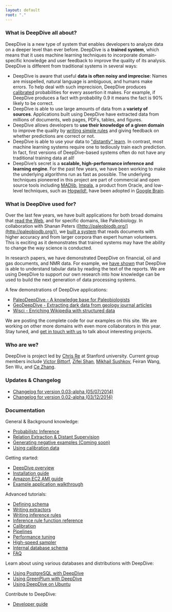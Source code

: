 ```yaml
---
layout: default
root: "."
---
```


### What is DeepDive all about?

DeepDive is a new type of system that enables developers to analyze data on a deeper level than ever before. DeepDive is a **trained system**, which means that it uses machine learning techniques to incorporate domain-specific knowledge and user feedback to improve the quality of its analysis. DeepDive is different from traditional systems in several ways:

- DeepDive is aware that useful **data is often noisy and imprecise**: Names are misspelled, natural language is ambiguous, and humans make errors. To help deal with such imprecision, DeepDive produces [calibrated](doc/general/calibration.html) probabilities for every assertion it makes. For example, if DeepDive produces a fact with probability 0.9 it means the fact is 90% likely to be correct. 
- DeepDive is able to use large amounts of data from a **variety of sources**. Applications built using DeepDive have extracted data from millions of documents, web pages, PDFs, tables, and figures.
- DeepDive allows developers to **use their knowledge of a given domain** to improve the quality by [writing simple rules](doc/inference_rules.html) and giving feedback on whether predictions are correct or not.
- DeepDive is able to use your data to ["distantly" learn](doc/general/relation_extraction.html). In contrast, most machine learning systems require one to tediously train each prediction. In fact, first versions of DeepDive-based systems often do not have any traditional training data at all!
- DeepDive’s secret is a **scalable, high-performance inference and learning engine**. For the past few years, we have been working to make the underlying algorithms run as fast as possible. The underlying techniques pioneered in this project are part of commercial and open source tools including [MADlib](http://madlib.net/), [Impala](http://www.cloudera.com/content/cloudera/en/products-and-services/cdh/impala.html), a product from Oracle, and low-level techniques, such as [Hogwild!](http://www.eecs.berkeley.edu/~brecht/papers/hogwildTR.pdf), have been adopted in [Google Brain](http://static.googleusercontent.com/media/research.google.com/en/us/archive/unsupervised_icml2012.pdf).


### What is DeepDive used for?

Over the last few years, we have built applications for both broad domains that [read the Web](https://www.youtube.com/watch?v=Q1IpE9_pBu4), and for specific domains, like Paleobiology. In collaboration with Shanan Peters ([http://paleobiodb.org/](http://paleobiodb.org/)), we [built a system](https://www.youtube.com/watch?v=Cj2-dQ2nwoY) that reads documents with higher accuracy and from larger corpora than expert human volunteers. This is exciting as it demonstrates that trained systems may have the ability to change the way science is conducted. 

In research papers, we have demonstrated DeepDive on financial, oil and gas documents, and NMR data. For example, we [have shown](http://cs.stanford.edu/people/chrismre/papers/jointable-acl.pdf) that DeepDive is able to understand tabular data by reading the text of the reports. We are using DeepDive to support our own research into how knowledge can be used to build the next generation of data processing systems.

A few demonstrations of DeepDive applications:

- [PaleoDeepDive - A knowledge base for Paleobiologists](https://www.youtube.com/watch?v=Cj2-dQ2nwoY)
- [GeoDeepDive - Extracting dark data from geology journal articles](https://www.youtube.com/watch?v=X8uhs28O3eA)
- [Wisci - Enriching Wikipedia with structured data](https://www.youtube.com/watch?v=Q1IpE9_pBu4)

We are posting the complete code for our examples on this site. We are working on other more domains with even more collaborators in this year. Stay tuned, and [get in touch with us](mailto:contact.hazy@gmail.com) to talk about interesting projects.

### Who are we?

DeepDive is project led by [Chris Re](http://cs.stanford.edu/people/chrismre/) at Stanford university. Current group members include [Victor Bittorf](http://pages.cs.wisc.edu/~bittorf/),  [Zifei Shan](http://www.zifeishan.org/), [Mikhail Sushkov](https://www.linkedin.com/pub/mikhail-sushkov/26/638/537), Feiran Wang, Sen Wu, and [Ce Zhang](http://pages.cs.wisc.edu/~czhang/).

### Updates & Changelog 

- [Changelog for version 0.03-alpha (05/07/2014)](doc/changelog/0.03-alpha.html)
- [Changelog for version 0.02-alpha (03/12/2014)](doc/changelog/0.02-alpha.html)

<a id="documentation" href="#"> </a>

### Documentation

General & Background knowledge:

- [Probabilistc Inference](doc/general/inference.html)
- [Relation Extraction & Distant Supervision](doc/general/relation_extraction.html)
- [Generating negative examples (Coming soon)](doc/general/generating_negative_examples.html)
- [Using calibration data](doc/general/calibration.html)

Getting started:

- [DeepDive overview](doc/overview.html)
- [Installation guide](doc/installation.html)
- [Amazon EC2 AMI guide](doc/ec2.html)
- [Example application walkthrough](doc/walkthrough.html)

Advanced tutorials:

- [Defining schema](doc/schema.html)
- [Writing extractors](doc/extractors.html)
- [Writing inference rules](doc/inference_rules.html)
- [Inference rule function reference](doc/inference_rule_functions.html)
- [Calibration](doc/calibration.html)
- [Pipelines](doc/pipelines.html)
- [Performance tuning](doc/performance.html)
- [High-speed sampler](doc/sampler.html)
- [Internal database schema](doc/reserved_tables.html)
- [FAQ](doc/faq.html)

Learn about using various databases and distributions with DeepDive:

- [Using PostgreSQL with DeepDive](doc/postgresql.html)
- [Using GreenPlum with DeepDive](doc/greenplum.html)
- [Using DeepDive on Ubuntu](doc/ubuntu.html)

Contribute to DeepDive:

- [Developer guide](doc/developer.html)
